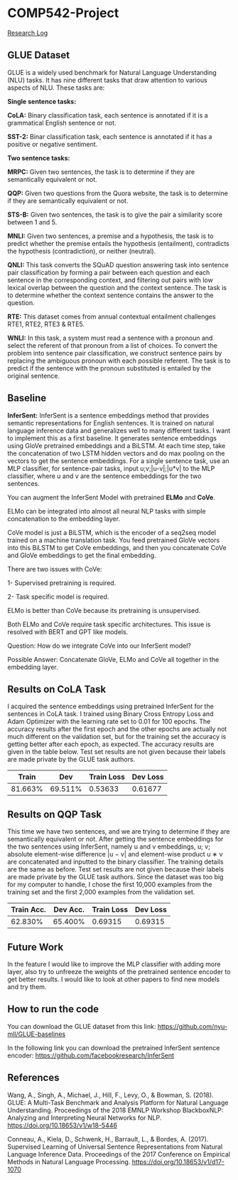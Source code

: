 # COMP542-Project

[Research Log](https://docs.google.com/document/d/1TU-SytN72VAUvIoxig2BsL9KrK_iTZogxV5SyCIbNI4/edit?usp=sharing)

## GLUE Dataset

GLUE is a widely used benchmark for Natural Language Understanding (NLU) tasks. It has nine different tasks that draw attention to various aspects of NLU. These tasks are:

**Single sentence tasks:**

**CoLA:** Binary classification task, each sentence is annotated if it is a grammatical English sentence or not.

**SST-2:** Binar classification task, each sentence is annotated if it has a positive or negative sentiment.

**Two sentence tasks:**

**MRPC:** Given two sentences, the task is to determine if they are semantically equivalent or not.

**QQP:** Given two questions from the Quora website, the task is to determine if they are semantically equivalent or not.

**STS-B:** Given two sentences, the task is to give the pair a similarity score between 1 and 5.

**MNLI:** Given two sentences, a premise and a hypothesis, the task is to predict whether the premise entails the hypothesis (entailment), contradicts the hypothesis (contradiction), or neither (neutral).

**QNLI:** This task converts the SQuAD question answering task into sentence pair classification by forming a pair between each question and each sentence in the corresponding context, and filtering out pairs with low lexical overlap between the question and the context sentence. The task is to determine whether the context sentence contains the answer to the question.

**RTE:** This dataset comes from annual contextual entailment challenges RTE1, RTE2, RTE3 & RTE5.

**WNLI:** In this task, a system must read a sentence with a pronoun and select the referent of that pronoun from a list of choices. To convert the problem into sentence pair classification, we construct sentence pairs by replacing the ambiguous pronoun with each possible referent. The task is to predict if the sentence with the pronoun substituted is entailed by the original sentence.

## Baseline 
**InferSent:** InferSent is a sentence embeddings method that provides semantic representations for English sentences. It is trained on natural language inference data and generalizes well to many different tasks. I want to implement this as a first baseline. It generates sentence embeddings using GloVe pretrained embeddings and a BiLSTM. At each time step, take the concatenation of two LSTM hidden vectors and do max pooling on the vectors to get the sentence embeddings. For a single sentence task, use an MLP classifier, for sentence-pair tasks, input u;v;|u-v|;|u*v| to the MLP classifier, where u and v are the sentence embeddings for the two sentences.

You can augment the InferSent Model with pretrained **ELMo** and **CoVe**.

ELMo can be integrated into almost all neural NLP tasks with simple concatenation to the embedding layer. 

CoVe model is just a BiLSTM, which is the encoder of a seq2seq model trained on a machine translation task. You feed pretrained GloVe vectors into this BiLSTM to get CoVe embeddings, and then you concatenate CoVe and GloVe embeddings to get the final embedding.

There are two issues with CoVe: 

1- Supervised pretraining is required.

2- Task specific model is required.

ELMo is better than CoVe because its pretraining is unsupervised.

Both ELMo and CoVe require task specific architectures. This issue is resolved with BERT and GPT like models.

Question: How do we integrate CoVe into our InferSent model? 

Possible Answer: Concatenate GloVe, ELMo and CoVe all together in the embedding layer.

## Results on CoLA Task

I acquired the sentence embeddings using pretrained InferSent for the sentences in CoLA task. I trained using Binary Cross Entropy Loss and Adam Optimizer with the learning rate set to 0.01 for 100 epochs. The accuracy results after the first epoch and the other epochs are actually not much different on the validation set, but for the training set the accuracy is getting better after each epoch, as expected. The accuracy results are given in the table below. Test set results are not given because their labels are made private by the GLUE task authors.

| Train | Dev | Train Loss | Dev Loss |
| --- | --- | --- | --- |
| 81.663% | 69.511% | 0.53633 | 0.61677 |

## Results on QQP Task

This time we have two sentences, and we are trying to determine if they are semantically equivalent or not. After getting the sentence embeddings for the two sentences using InferSent, namely u and v embeddings, u; v; absolute element-wise difference |u − v| and element-wise product u ∗ v are concatenated and inputted to the binary classifier. The training details are the same as before. Test set results are not given because their labels are made private by the GLUE task authors. Since the dataset was too big for my computer to handle, I chose the first 10,000 examples from the training set and the first 2,000 examples from the validation set.

| Train Acc. | Dev Acc. | Train Loss | Dev Loss |
| --- | --- | --- | --- |
| 62.830% | 65.400% | 0.69315 | 0.69315 |

## Future Work

In the feature I would like to improve the MLP classifier with adding more layer, also try to unfreeze the weights of the pretrained sentence encoder to get better results. I would like to look at other papers to find new models and try them.

## How to run the code

You can download the GLUE dataset from this link: https://github.com/nyu-mll/GLUE-baselines

In the following link you can download the pretrained InferSent sentence encoder: https://github.com/facebookresearch/InferSent

## References

Wang, A., Singh, A., Michael, J., Hill, F., Levy, O., &amp; Bowman, S. (2018). GLUE: A Multi-Task Benchmark and Analysis Platform for Natural Language Understanding. Proceedings of the 2018 EMNLP Workshop BlackboxNLP: Analyzing and Interpreting Neural Networks for NLP. https://doi.org/10.18653/v1/w18-5446 

Conneau, A., Kiela, D., Schwenk, H., Barrault, L., &amp; Bordes, A. (2017). Supervised Learning of Universal Sentence Representations from Natural Language Inference Data. Proceedings of the 2017 Conference on Empirical Methods in Natural Language Processing. https://doi.org/10.18653/v1/d17-1070 

